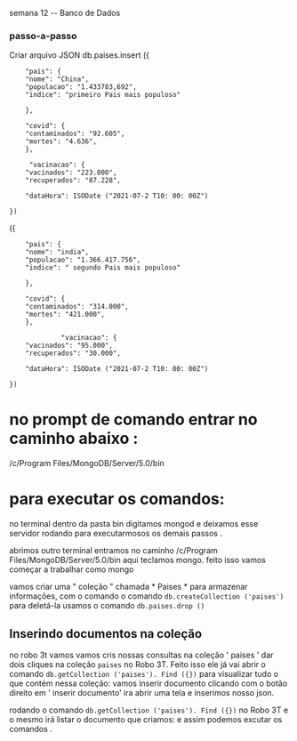 semana 12 -- Banco de Dados

### passo-a-passo

 Criar arquivo JSON 
  db.paises.insert ({

		"pais": {
		"nome": "China",
		"populacao": "1.433783,692",
		"indice": "primeiro Pais mais populoso"

		},

		"covid": {
		"contaminados": "92.605",
		"mortes": "4.636",
		},
                
         "vacinacao": {
		"vacinados": "223.000",
		"recuperados": "87.228",
		
		"dataHora": ISODate ("2021-07-2 T10: 00: 00Z")

	}) 


({

		"pais": {
		"nome": "india",
		"populacao": "1.366.417.756",
		"indice": " segundo Pais mais populoso"

		},

		"covid": {
		"contaminados": "314.000",
		"mortes": "421.000",
		},
                
                 "vacinacao": {
		"vacinados": "95.000",
		"recuperados": "30.000",
		
		"dataHora": ISODate ("2021-07-2 T10: 00: 00Z")

	}) 

 
 # no prompt de comando entrar no caminho abaixo : 
/c/Program Files/MongoDB/Server/5.0/bin 

 # para executar os comandos:
 no terminal dentro da pasta bin digitamos mongod e deixamos esse servidor rodando para executarmosos os demais passos . 

abrimos outro terminal entramos no caminho /c/Program Files/MongoDB/Server/5.0/bin aqui teclamos mongo. feito isso vamos começar a trabalhar como mongo

vamos criar uma " coleção " chamada * Paises * para armazenar informações, com o comando  o comando `db.createCollection ('paises')` 
para deletá-la usamos o comando `db.paises.drop ()` 

##  Inserindo documentos na coleção

no robo 3t vamos vamos cris nossas consultas na coleção ' paises '
 dar dois cliques na coleção `paises` no Robo 3T. Feito isso ele já vai abrir o comando `db.getCollection ('paises'). Find ({})` para visualizar tudo o que contém nessa coleção:
 vamos inserir documento clicando com o botão direito em ' inserir documento'
 ira abrir uma tela e inserimos nosso json.
 
rodando o  comando `db.getCollection ('paises'). Find ({})` no Robo 3T e o mesmo irá listar o documento que criamos:
e assim podemos excutar os comandos .


